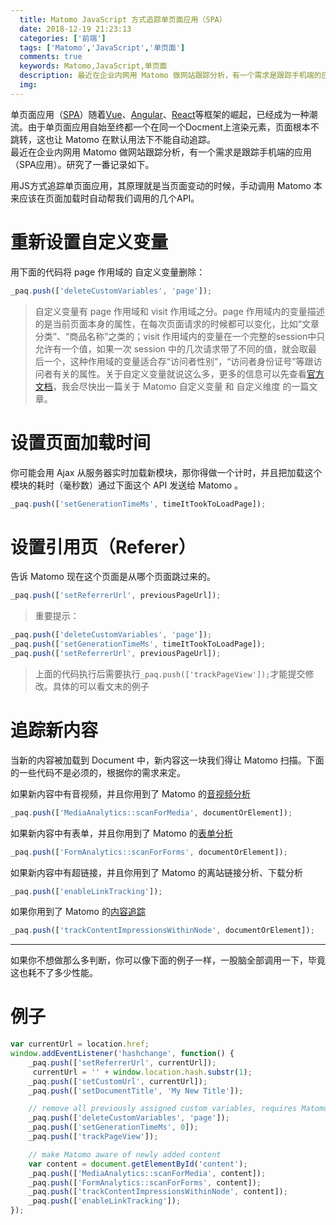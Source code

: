 ```yaml
---
  title: Matomo JavaScript 方式追踪单页面应用（SPA）
  date: 2018-12-19 21:23:13 
  categories: ['前端'] 
  tags: ['Matomo','JavaScript','单页面']
  comments: true   
  keywords: Matomo,JavaScript,单页面   
  description: 最近在企业内网用 Matomo 做网站跟踪分析，有一个需求是跟踪手机端的应用（SPA应用）。研究了一番记录如下。
  img: 
---
```

单页面应用（[SPA](https://baike.baidu.com/item/SPA/17536313)）随着[Vue](https://cn.vuejs.org/ "Vue 官方网站")、[Angular](https://angular.io/ "angular 官网")、[React](https://react.docschina.org/ "中文文档")等框架的崛起，已经成为一种潮流。由于单页面应用自始至终都一个在同一个Docment上渲染元素，页面根本不跳转，这也让 Matomo 在默认用法下不能自动追踪。  
最近在企业内网用 Matomo 做网站跟踪分析，有一个需求是跟踪手机端的应用（SPA应用）。研究了一番记录如下。  

用JS方式追踪单页面应用，其原理就是当页面变动的时候，手动调用 Matomo 本来应该在页面加载时自动帮我们调用的几个API。

# 重新设置自定义变量 #
用下面的代码将 page 作用域的 自定义变量删除：
```js
_paq.push(['deleteCustomVariables', 'page']);
```

> 自定义变量有 page 作用域和 visit 作用域之分。page 作用域内的变量描述的是当前页面本身的属性，在每次页面请求的时候都可以变化，比如“文章分类”、“商品名称”之类的；visit 作用域内的变量在一个完整的session中只允许有一个值，如果一次 session 中的几次请求带了不同的值，就会取最后一个，这种作用域的变量适合存“访问者性别”，“访问者身份证号”等跟访问者有关的属性。关于自定义变量就说这么多，更多的信息可以先查看[官方文档](https://developer.matomo.org/guides/tracking-javascript-guide#custom-variables "“自定义变量” 官方文档")，我会尽快出一篇关于 Matomo 自定义变量 和 自定义维度 的一篇文章。

# 设置页面加载时间 #
你可能会用 Ajax 从服务器实时加载新模块，那你得做一个计时，并且把加载这个模块的耗时（毫秒数）通过下面这个 API 发送给 Matomo 。
```js
_paq.push(['setGenerationTimeMs', timeItTookToLoadPage]);
```

# 设置引用页（Referer） #
告诉 Matomo 现在这个页面是从哪个页面跳过来的。
```js
_paq.push(['setReferrerUrl', previousPageUrl]);
```

>重要提示：
```js
_paq.push(['deleteCustomVariables', 'page']);
_paq.push(['setGenerationTimeMs', timeItTookToLoadPage]);
_paq.push(['setReferrerUrl', previousPageUrl]);
```
>上面的代码执行后需要执行`_paq.push(['trackPageView']);`才能提交修改。具体的可以看文末的例子
# 追踪新内容 #
当新的内容被加载到 Document 中，新内容这一块我们得让 Matomo 扫描。下面的一些代码不是必须的，根据你的需求来定。

如果新内容中有音视频，并且你用到了 Matomo 的[音视频分析](https://matomo.org/docs/media-analytics/)
```js
_paq.push(['MediaAnalytics::scanForMedia', documentOrElement]);
```
如果新内容中有表单，并且你用到了 Matomo 的[表单分析](https://matomo.org/docs/form-analytics/)
```js
_paq.push(['FormAnalytics::scanForForms', documentOrElement]);
```
如果新内容中有超链接，并且你用到了 Matomo 的离站链接分析、下载分析
```js
_paq.push(['enableLinkTracking']);
```
如果你用到了 Matomo 的[内容追踪](https://matomo.org/docs/content-tracking/)
```js
_paq.push(['trackContentImpressionsWithinNode', documentOrElement]);
```
---
如果你不想做那么多判断，你可以像下面的例子一样，一股脑全部调用一下，毕竟这也耗不了多少性能。

# 例子 #
```js
var currentUrl = location.href;
window.addEventListener('hashchange', function() {
    _paq.push(['setReferrerUrl', currentUrl]);
     currentUrl = '' + window.location.hash.substr(1);
    _paq.push(['setCustomUrl', currentUrl]);
    _paq.push(['setDocumentTitle', 'My New Title']);

    // remove all previously assigned custom variables, requires Matomo (formerly Piwik) 3.0.2
    _paq.push(['deleteCustomVariables', 'page']); 
    _paq.push(['setGenerationTimeMs', 0]);
    _paq.push(['trackPageView']);

    // make Matomo aware of newly added content
    var content = document.getElementById('content');
    _paq.push(['MediaAnalytics::scanForMedia', content]);
    _paq.push(['FormAnalytics::scanForForms', content]);
    _paq.push(['trackContentImpressionsWithinNode', content]);
    _paq.push(['enableLinkTracking']);
});

```
